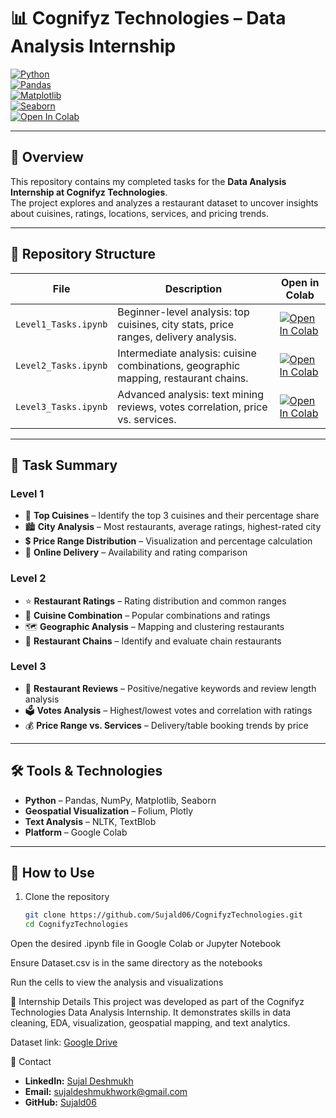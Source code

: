 # 📊 Cognifyz Technologies – Data Analysis Internship

[![Python](https://img.shields.io/badge/Python-3.8%2B-blue.svg)](https://www.python.org/)  
[![Pandas](https://img.shields.io/badge/Pandas-Data%20Analysis-yellowgreen)](https://pandas.pydata.org/)  
[![Matplotlib](https://img.shields.io/badge/Matplotlib-Visualization-orange)](https://matplotlib.org/)  
[![Seaborn](https://img.shields.io/badge/Seaborn-Graphs-lightblue)](https://seaborn.pydata.org/)  
[![Open In Colab](https://colab.research.google.com/assets/colab-badge.svg)](#)  

---

## 📌 Overview
This repository contains my completed tasks for the **Data Analysis Internship at Cognifyz Technologies**.  
The project explores and analyzes a restaurant dataset to uncover insights about cuisines, ratings, locations, services, and pricing trends.

---

## 📂 Repository Structure
| File | Description | Open in Colab |
|------|-------------|---------------|
| `Level1_Tasks.ipynb` | Beginner-level analysis: top cuisines, city stats, price ranges, delivery analysis. | [![Open In Colab](https://colab.research.google.com/assets/colab-badge.svg)](https://colab.research.google.com/github/Sujald06/CognifyzTechnologies/blob/main/Level1_Tasks.ipynb) |
| `Level2_Tasks.ipynb` | Intermediate analysis: cuisine combinations, geographic mapping, restaurant chains. | [![Open In Colab](https://colab.research.google.com/assets/colab-badge.svg)](https://colab.research.google.com/github/Sujald06/CognifyzTechnologies/blob/main/Level2_Tasks.ipynb) |
| `Level3_Tasks.ipynb` | Advanced analysis: text mining reviews, votes correlation, price vs. services. | [![Open In Colab](https://colab.research.google.com/assets/colab-badge.svg)](https://colab.research.google.com/github/Sujald06/CognifyzTechnologies/blob/main/Level3_Tasks.ipynb) |

---

## 📝 Task Summary

### Level 1
- 📌 **Top Cuisines** – Identify the top 3 cuisines and their percentage share  
- 🏙 **City Analysis** – Most restaurants, average ratings, highest-rated city  
- 💲 **Price Range Distribution** – Visualization and percentage calculation  
- 🚚 **Online Delivery** – Availability and rating comparison  

### Level 2
- ⭐ **Restaurant Ratings** – Rating distribution and common ranges  
- 🍜 **Cuisine Combination** – Popular combinations and ratings  
- 🗺 **Geographic Analysis** – Mapping and clustering restaurants  
- 🏢 **Restaurant Chains** – Identify and evaluate chain restaurants  

### Level 3
- 📝 **Restaurant Reviews** – Positive/negative keywords and review length analysis  
- 🗳 **Votes Analysis** – Highest/lowest votes and correlation with ratings  
- 💰 **Price Range vs. Services** – Delivery/table booking trends by price  

---

## 🛠️ Tools & Technologies
- **Python** – Pandas, NumPy, Matplotlib, Seaborn  
- **Geospatial Visualization** – Folium, Plotly  
- **Text Analysis** – NLTK, TextBlob  
- **Platform** – Google Colab  

---


## 🚀 How to Use
1. Clone the repository  
   ```bash
   git clone https://github.com/Sujald06/CognifyzTechnologies.git
   cd CognifyzTechnologies
Open the desired .ipynb file in Google Colab or Jupyter Notebook

Ensure Dataset.csv is in the same directory as the notebooks

Run the cells to view the analysis and visualizations

📜 Internship Details
This project was developed as part of the Cognifyz Technologies Data Analysis Internship.
It demonstrates skills in data cleaning, EDA, visualization, geospatial mapping, and text analytics.

Dataset link: [Google Drive](https://drive.google.com/drive/folders/1zuLJbbRp7Z7TaKOe7CexVnFKvh2HuaaN)

📧 Contact

- **LinkedIn:** [Sujal Deshmukh](https://www.linkedin.com/in/sujal-deshmukh-a93060349/)  
- **Email:** sujaldeshmukhwork@gmail.com  
- **GitHub:** [Sujald06](https://github.com/Sujald06)
